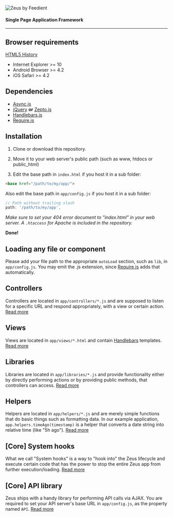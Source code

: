 ![Zeus by Feedient](http://i.imgur.com/acr0YmB.png)
#### Single Page Application Framework
***

## Browser requirements
[HTML5 History](http://caniuse.com/history)
- Internet Explorer >= 10
- Android Browser >= 4.2
- iOS Safari >= 4.2

## Dependencies
- [Async.js](https://github.com/caolan/async/)
- [jQuery](http://jquery.com) **or** [Zepto.js](http://zeptojs.com/)
- [Handlebars.js](https://github.com/wycats/handlebars.js/)
- [Require.js](http://requirejs.org/)

## Installation
1. Clone or download this repository.
2. Move it to your web server's public path (such as www, htdocs or public_html)

3. Edit the base path in `index.html` if you host it in a sub folder:
```html
<base href="/path/to/my/app/">
```
Also edit the base path in `app/config.js` if you host it in a sub folder:
```javascript
// Path without trailing slash
path: '/path/to/my/app',
```

*Make sure to set your 404 error document to "index.html" in your web server. A `.htaccess` for Apache is included in the repository.*

**Done!**

## Loading any file or component
Please add your file path to the appropriate `autoLoad` section, such as `lib`, in `app/config.js`. You may emit the .js extension, since [Require.js](http://requirejs.org) adds that automatically.

## Controllers
Controllers are located in `app/controllers/*.js` and are supposed to listen for a specific URL and respond appropriately, with a view or certain action. [Read more](https://github.com/Feedient/Zeus/wiki/Controllers)

## Views
Views are located in `app/views/*.html` and contain [Handlebars](http://handlebarsjs.com) templates. [Read more](https://github.com/Feedient/Zeus/wiki/Views)

## Libraries
Libraries are located in `app/libraries/*.js` and provide functionality either by directly performing actions or by providing public methods, that controllers can access. [Read more](https://github.com/Feedient/Zeus/wiki/Libraries)

## Helpers
Helpers are located in `app/helpers/*.js` and are merely simple functions that do basic things such as formatting data. In our example application, `app.helpers.timeAgo(timestamp)` is a helper that converts a date string into relative time (like "5h ago"). [Read more](https://github.com/Feedient/Zeus/wiki/Helpers)

## [Core] System hooks
What we call "System hooks" is a way to "hook into" the Zeus lifecycle and execute certain code that has the power to stop the entire Zeus app from further execution/loading. [Read more](https://github.com/Feedient/Zeus/wiki/%5BCore%5D-System-hooks)

## [Core] API library
Zeus ships with a handy library for performing API calls via AJAX. You are required to set your API server's base URL in `app/config.js`, as the property named `API`. [Read more](https://github.com/Feedient/Zeus/wiki/%5BCore%5D-API)
